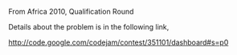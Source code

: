 From Africa 2010, Qualification Round

Details about the problem is in the following link,

http://code.google.com/codejam/contest/351101/dashboard#s=p0
